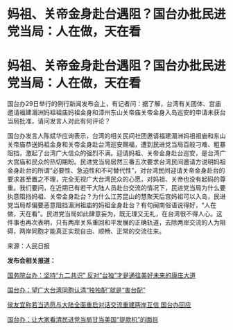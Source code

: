 # 妈祖、关帝金身赴台遇阻？国台办批民进党当局：人在做，天在看

# 妈祖、关帝金身赴台遇阻？国台办批民进党当局：人在做，天在看

国台办29日举行的例行新闻发布会上，有记者问：据了解，台湾有关团体、宫庙邀请福建湄洲妈祖祖庙妈祖金身和漳州东山关帝庙关帝金身入岛巡安的申请未获台当局批准，请问发言人对此有何评论？

国台办发言人陈斌华应询表示，台湾的相关民间社团邀请福建湄洲妈祖祖庙和东山关帝庙恭送妈祖金身和关帝金身赴台湾巡安赐福，遭到民进党当局百般刁难、粗暴阻挡，激起了台湾广大信众的强烈不满。迎请妈祖、关帝金身赴台巡安，是台湾广大宫庙和民众的热切期盼。民进党当局居然三番五次要求台湾民间邀请方说明妈祖金身赴台的所谓“必要性、急迫性和不可替代性”，对台湾民间迎请关帝金身赴台的要求甚至置之不理，完全无视广大台湾民众的心愿，对妈祖、关帝也没有起码的尊重。我们要问，在近期已有若干大陆人员赴台交流的情况下，民进党当局为什么要执意阻挡妈祖、关帝金身赴台？为什么江苏昆山的慧聚天后宫妈祖可以入岛，民进党当局却偏要恶意阻挡湄洲祖庙的妈祖金身赴台？有句闽南俗语说得好，“人在做，天在看”。民进党当局如此肆意妄为，既无理又无礼，在台湾很不得人心。这件事也再次表明，只有两岸关系重回和平发展的正确轨道，去除两岸交流的人为阻碍，两岸同胞才能真正实现自由、顺畅、正常的交流往来。

来源：人民日报

**发布会相关报道：**

[国务院台办：坚持“九二共识”
反对“台独”才是通往美好未来的康庄大道](https://news.qq.com/rain/a/20231129A02R3200)

[国台办：望广大台湾同胞认清“独独配”就是“害台配”](https://news.qq.com/rain/a/20231129A03IBK00)

[侯友宜称若当选愿与大陆全面重启对话交流重建两岸互信 国台办回应](https://news.qq.com/rain/a/20231129A0336Q00)

[国台办：让大家看清民进党当局甘当美国“提款机”的面目](https://news.qq.com/rain/a/20231129A02Z1V00)


